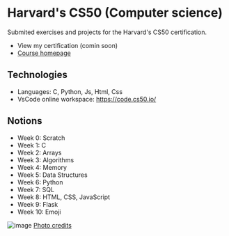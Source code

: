 # Harvard's CS50 (Computer science)
Submited exercises and projects for the Harvard's CS50 certification.

- View my certification (comin soon)
- [Course homepage](https://pll.harvard.edu/course/cs50-introduction-computer-science)

## Technologies
- Languages: C, Python, Js, Html, Css
- VsCode online workspace: https://code.cs50.io/

## Notions
- Week 0: Scratch
- Week 1: C
- Week 2: Arrays
- Week 3: Algorithms
- Week 4: Memory
- Week 5: Data Structures
- Week 6: Python
- Week 7: SQL
- Week 8: HTML, CSS, JavaScript
- Week 9: Flask
- Week 10: Emoji

![image](https://user-images.githubusercontent.com/45925914/176991559-a1c0ece8-a4b2-4ccb-a822-f0d324848950.png)
[Photo credits](https://www.classcentral.com/report/cs50-free-certificate/)
